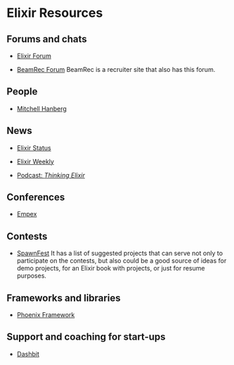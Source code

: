 # Elixir Resources

## Forums and chats

- [Elixir Forum](https://elixirforum.com/)

- [BeamRec Forum](https://www.beamrec.com/forum)
  BeamRec is a recruiter site that also has this forum.

## People

- [Mitchell Hanberg](https://www.mitchellhanberg.com/)


## News

- [Elixir Status](https://elixirstatus.com/)

- [Elixir Weekly](https://elixirweekly.net/)

- [Podcast: _Thinking Elixir_](https://podcast.thinkingelixir.com/)

## Conferences

- [Empex](https://www.empex.co/)

## Contests

- [SpawnFest](https://spawnfest.org/)
  It has a list of suggested projects that can serve not only to participate on
  the contests, but also could be a good source of ideas for demo projects, for
  an Elixir book with projects, or just for resume purposes.

## Frameworks and libraries

- [Phoenix Framework](https://www.phoenixframework.org/)

## Support and coaching for start-ups

- [Dashbit](https://dashbit.co/)
